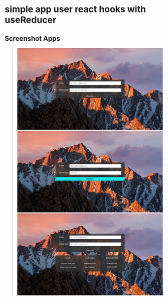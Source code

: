 # simple app user react hooks with useReducer

## Screenshot Apps


> ![This is a alt text.](/Images/SS_Reducer.png "This is a sample image.")
> ![This is a alt text.](/Images/SS_Reducer-1.png "This is a sample image.")
> ![This is a alt text.](/Images/SS_Reducer-2.png "This is a sample image.")

